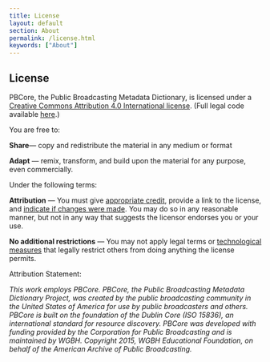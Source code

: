 ```yaml
---
title: License
layout: default
section: About
permalink: /license.html
keywords: ["About"]
---
```


<h2 class="blue title">License</h2>

PBCore, the Public Broadcasting Metadata Dictionary, is licensed under a [Creative Commons Attribution 4.0 International license](https://creativecommons.org/licenses/by/4.0/).  (Full legal code available [here](https://creativecommons.org/licenses/by/4.0/legalcode).)

You are free to:

**Share**— copy and redistribute the material in any medium or format

**Adapt** — remix, transform, and build upon the material for any purpose, even commercially.

Under the following terms:

**Attribution** — You must give [appropriate credit](https://creativecommons.org/licenses/by/4.0/), provide a link to the license, and [indicate if changes were made](https://creativecommons.org/licenses/by/4.0/). You may do so in any reasonable manner, but not in any way that suggests the licensor endorses you or your use.

**No additional restrictions** — You may not apply legal terms or [technological measures](https://creativecommons.org/licenses/by/4.0/) that legally restrict others from doing anything the license permits.

Attribution Statement:

*This work employs PBCore. PBCore, the Public Broadcasting Metadata Dictionary Project, was created by the public broadcasting community in the United States of America for use by public broadcasters and others. PBCore is built on the foundation of the Dublin Core (ISO 15836), an international standard for resource discovery. PBCore was developed with funding provided by the Corporation for Public Broadcasting and is maintained by WGBH. Copyright 2015, WGBH Educational Foundation, on behalf of the American Archive of Public Broadcasting.*
